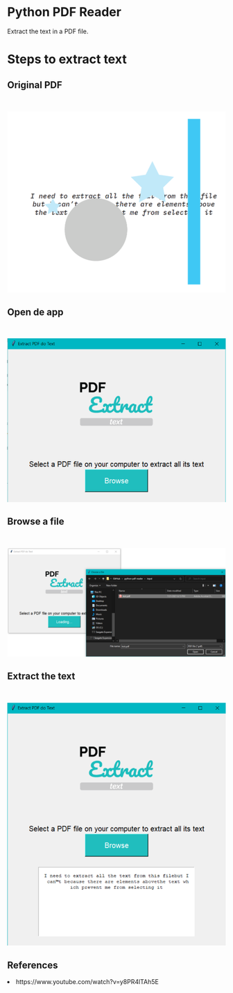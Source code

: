 # Python PDF Reader

Extract the text in a PDF file.

# Steps to extract text

## Original PDF
<br>

![PDF](documentation/000.PNG)

## Open de app
<br>

![Initial screen](documentation/001.PNG)

## Browse a file
<br>

![Browse screen](documentation/002.PNG)

## Extract the text
<br>

![Final screen](documentation/003.PNG)

## References
<li> https://www.youtube.com/watch?v=y8PR4lTAh5E </li>
